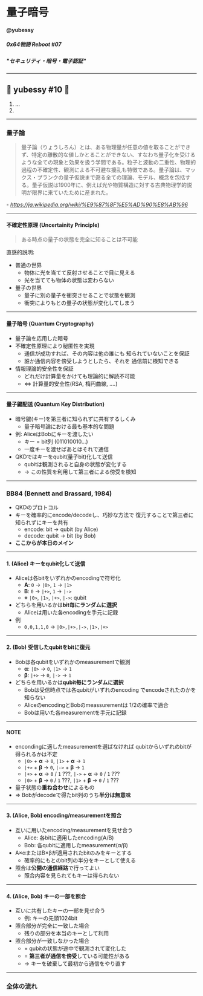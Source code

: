 <!-- $theme: gaia -->

# 量子暗号

#### @yubessy

##### 0x64物語 Reboot #07

##### "セキュリティ・暗号・電子認証"

---

## 🎉 yubessy #10 🎉

1. ...
2.

---

### 量子論

> 量子論（りょうしろん）とは、ある物理量が任意の値を取ることができず、特定の離散的な値しかとることができない、すなわち量子化を受けるような全ての現象と効果を扱う学問である。粒子と波動の二重性、物理的過程の不確定性、観測による不可避な擾乱も特徴である。量子論は、マックス・プランクの量子仮説まで遡る全ての理論、モデル、概念を包括する。量子仮説は1900年に、例えば光や物質構造に対する古典物理学的説明が限界に来ていたために産まれた。

*- https://ja.wikipedia.org/wiki/%E9%87%8F%E5%AD%90%E8%AB%96*

---

#### 不確定性原理 (Uncertainity Principle)

> ある時点の量子の状態を完全に知ることは不可能

直感的説明:

* 普通の世界
  * 物体に光を当てて反射させることで目に見える
  * 光を当てても物体の状態は変わらない
* 量子の世界
  * 量子に別の量子を衝突させることで状態を観測
  * 衝突によりもとの量子の状態が変化してしまう

---

#### 量子暗号 (Quantum Cryptography)

* 量子論を応用した暗号
* 不確定性原理により秘匿性を実現
  * 通信が成功すれば、その内容は他の誰にも
    知られていないことを保証
  * 誰か通信内容を傍受しようとしたら、それを
    通信前に検知できる
* 情報理論的安全性を保証
    * どれだけ計算量をかけても理論的に解読不可能
    * ⇔ 計算量的安全性(RSA, 楕円曲線, ....)

---

#### 量子鍵配送 (Quantum Key Distribution)

* 暗号鍵(キー)を第三者に知られずに共有するしくみ
  * 量子暗号論における最も基本的な問題
* 例: AliceはBobにキーを渡したい
  * キー = bit列 (011010010...)
  * 一度キーを渡せばあとはそれで通信
* QKDではキーをqubit(量子bit)化して送信
    * qubitは観測されると自身の状態が変化する
    * -> この性質を利用して第三者による傍受を検知

---

### BB84 (Bennett and Brassard, 1984)

* QKDのプロトコル
* キーを確率的にencode/decodeし、巧妙な方法で
  復元することで第三者に知られずにキーを共有
  * encode: bit -> qubit (by Alice)
  * decode: qubit -> bit (by Bob)
* **ここからが本日のメイン**

---

#### 1. (Alice) キーをqubit化して送信

* Aliceは各bitをいずれかのencodingで符号化
  * **A**: `0` → `|0>`, `1` → `|1>`
  * **B**: `0` → `|+>`, `1` → `|->`
  * ※ `|0>`, `|1>`, `|+>`, `|->`: qubit
* どちらを用いるかは**bit毎にランダムに選択**
  * Aliceは用いた各encodingを手元に記録
* 例
  * `0,0,1,1,0` → `|0>,|+>,|->,|1>,|+>`

---

#### 2. (Bob) 受信したqubitをbitに復元

* Bobは各qubitをいずれかのmeasurementで観測
  * **α**: `|0>` → `0`, `|1>` → `1`
  * **β**: `|+>` → `0`, `|->` → `1`
* どちらを用いるかは**qubit毎にランダムに選択**
  * Bobは受信時点では各qubitがいずれのencoding
    でencodeされたのかを知らない
  * AliceのencodingとBobのmeassurementは
    1/2の確率で適合
  * Bobは用いた各measurementを手元に記録

---

#### NOTE

* encondingに適したmeasurementを選ばなければ
  qubitからいずれのbitが得られるかは不定
  * `|0>` + **α** → `0`, `|1>` + **α** → `1`
  * `|+>` + **β** → `0`, `|->` + **β** → `1`
  * `|+>` + **α** → `0` / `1` ???, `|->` + **α** → `0` / `1` ???
  * `|0>` + **β** → `0` / `1` ???, `|1>` + **β** → `0` / `1` ???
* 量子状態の**重ね合わせ**によるもの
* => Bobがdecodeで得たbit列のうち**半分は無意味**

---

#### 3. (Alice, Bob) encoding/measurementを照合

* 互いに用いたencoding/measurementを見せ合う
  * Alice: 各bitに適用したencoding(A/B)
  * Bob: 各qubitに適用したmeasurement(α/β)
* A×αまたはB×βが適用されたbitのみをキーとする
  * 確率的にもとのbit列の半分をキーとして使える
* 照合は**公開の通信経路**で行ってよい
  * 照合内容を見られてもキーは得られない

---

#### 4. (Alice, Bob) キーの一部を照合

* 互いに共有したキーの一部を見せ合う
  * 例: キーの先頭1024bit
* 照合部分が完全に一致した場合
  * 残りの部分を本当のキーとして利用
* 照合部分が一致しなかった場合
  * = qubitの状態が途中で観測されて変化した
  * = **第三者が通信を傍受**している可能性がある
  * → キーを破棄して最初から通信をやり直す

---

### 全体の流れ


